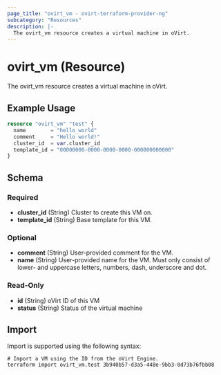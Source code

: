 ```yaml
---
page_title: "ovirt_vm - ovirt-terraform-provider-ng"
subcategory: "Resources"
description: |-
  The ovirt_vm resource creates a virtual machine in oVirt.
---
```


# ovirt_vm (Resource)

The ovirt_vm resource creates a virtual machine in oVirt.

## Example Usage

```terraform
resource "ovirt_vm" "test" {
  name        = "hello_world"
  comment     = "Hello world!"
  cluster_id  = var.cluster_id
  template_id = "00000000-0000-0000-0000-000000000000"
}
```

<!-- schema generated by tfplugindocs -->
## Schema

### Required

- **cluster_id** (String) Cluster to create this VM on.
- **template_id** (String) Base template for this VM.

### Optional

- **comment** (String) User-provided comment for the VM.
- **name** (String) User-provided name for the VM. Must only consist of lower- and uppercase letters, numbers, dash, underscore and dot.

### Read-Only

- **id** (String) oVirt ID of this VM
- **status** (String) Status of the virtual machine

## Import

Import is supported using the following syntax:

```shell
# Import a VM using the ID from the oVirt Engine.
terraform import ovirt_vm.test 3b940b57-d3a5-448e-9bb3-0d73b76fbb08
```